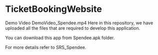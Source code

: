# TicketBookingWebsite

Demo Video
 DemoVideo_Spendee.mp4 
Here in this repository, we have uploaded all the files that are required to develop this application.

You can download this app from Spendee.apk folder.

For more details refer to SRS_Spendee.

